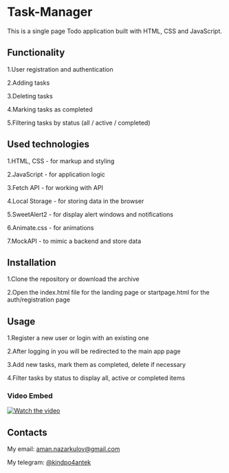 # Task-Manager
This is a single page Todo application built with HTML, CSS and JavaScript.

## Functionality
1.User registration and authentication

2.Adding tasks

3.Deleting tasks

4.Marking tasks as completed

5.Filtering tasks by status (all / active / completed)
## Used technologies
1.HTML, CSS - for markup and styling

2.JavaScript - for application logic

3.Fetch API - for working with API

4.Local Storage - for storing data in the browser

5.SweetAlert2 - for display alert windows and notifications

6.Animate.css - for animations

7.MockAPI - to mimic a backend and store data
## Installation
1.Clone the repository or download the archive

2.Open the index.html file for the landing page or startpage.html for the auth/registration page

## Usage
1.Register a new user or login with an existing one

2.After logging in you will be redirected to the main app page

3.Add new tasks, mark them as completed, delete if necessary

4.Filter tasks by status to display all, active or completed items

### Video Embed
[![Watch the video](https://img.youtube.com/vi/5f5fq-pLMQQ/maxresdefault.jpg)](https://youtu.be/5f5fq-pLMQQ)

## Contacts
My email: aman.nazarkulov@gmail.com

My telegram: <a href="https://t.me/kindpo4antek">@kindpo4antek</a>
